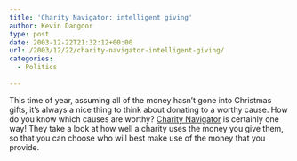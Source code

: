 ```yaml
---
title: 'Charity Navigator: intelligent giving'
author: Kevin Dangoor
type: post
date: 2003-12-22T21:32:12+00:00
url: /2003/12/22/charity-navigator-intelligent-giving/
categories:
  - Politics

---
```

This time of year, assuming all of the money hasn&#8217;t gone into Christmas gifts, it&#8217;s always a nice thing to think about donating to a worthy cause. How do you know which causes are worthy? [Charity Navigator][1] is certainly one way! They take a look at how well a charity uses the money you give them, so that you can choose who will best make use of the money that you provide.

 [1]: http://www.charitynavigator.org/ "Charity Navigator - America's Largest Charity Rating Service"
